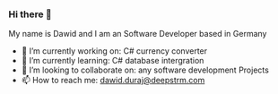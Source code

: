 ### Hi there 👋
My name is Dawid and I am an Software Developer based in Germany

- 🔭 I’m currently working on: C# currency converter
- 🌱 I’m currently learning: C# database intergration
- 👯 I’m looking to collaborate on: any software development Projects
- 📫 How to reach me: dawid.duraj@deepstrm.com
